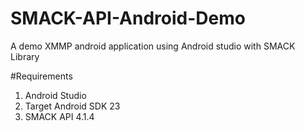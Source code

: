 # SMACK-API-Android-Demo
A demo XMMP android application using Android studio with SMACK Library

#Requirements
1. Android Studio 
2. Target Android SDK 23
3. SMACK API 4.1.4

